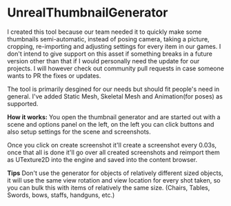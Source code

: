 # UnrealThumbnailGenerator

I created this tool because our team needed it to quickly make some thumbnails semi-automatic, instead of posing camera, taking a picture, cropping, re-importing and adjusting settings for every item in our games. I don't intend to give support on this asset if something breaks in a future version other than that if I would personally need the update for our projects. I will however check out community pull requests in case someone wants to PR the fixes or updates.

The tool is primarily desgined for our needs but should fit people's need in general. I've added Static Mesh, Skeletal Mesh and Animation(for poses) as supported.

**How it works:**
You open the thumbnail generator and are started out with a scene and options panel on the left, on the left you can click buttons and also setup settings for the scene and screenshots.

Once you click on create screenshot it'll create a screenshot every 0.03s, once that all is done it'll go over all created screenshots and reimport them as UTexture2D into the engine and saved into the content browser.

**Tips**
Don't use the generator for objects of relatively different sized objects, it will use the same view rotation and view location for every shot taken, so you can bulk this with items of relatively the same size. (Chairs, Tables, Swords, bows, staffs, handguns, etc.)

